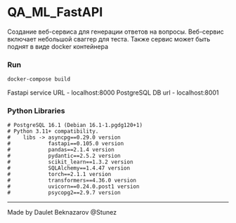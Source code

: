 # QA_ML_FastAPI
Создание веб-сервиса для генерации ответов на вопросы. Веб-сервис включает небольшой сваггер для теста. Также сервис может быть поднят в виде docker контейнера

### Run

```bash
docker-compose build
```


Fastapi service URL - localhost:8000
PostgreSQL DB url - localhost:8001


### Python Libraries
```
# PostgreSQL 16.1 (Debian 16.1-1.pgdg120+1)
# Python 3.11+ compatibility.
#    libs -> asyncpg==0.29.0 version
#            fastapi==0.105.0 version
#            pandas==2.1.4 version
#            pydantic==2.5.2 version
#            scikit_learn==1.3.2 version
#            SQLAlchemy==1.4.47 version
#            torch==2.1.1 version
#            transformers==4.36.0 version
#            uvicorn==0.24.0.post1 version
#            psycopg2==2.9.7 version
```
---
Made by Daulet Beknazarov @Stunez

